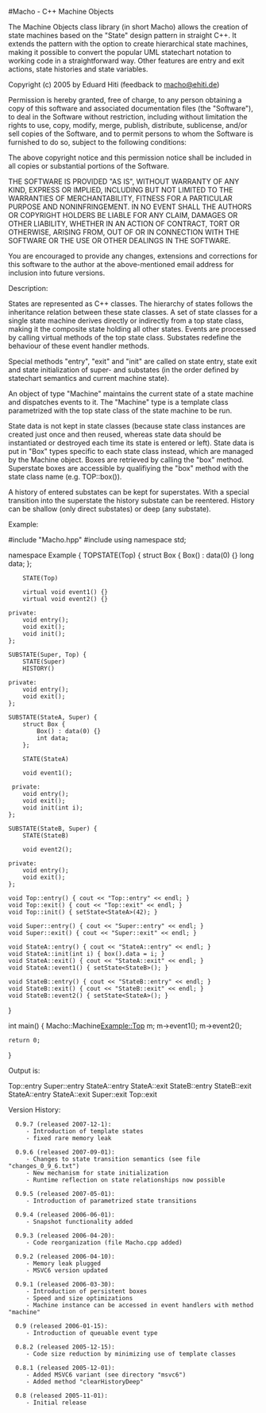 #Macho - C++ Machine Objects

The Machine Objects class library (in short Macho) allows the creation of
state machines based on the "State" design pattern in straight C++. It
extends the pattern with the option to create hierarchical state machines,
making it possible to convert the popular UML statechart notation to working
code in a straightforward way. Other features are entry and exit actions,
state histories and state variables.

Copyright (c) 2005 by Eduard Hiti (feedback to macho@ehiti.de)

Permission is hereby granted, free of charge, to any person obtaining a copy
of this software and associated documentation files (the "Software"), to deal
in the Software without restriction, including without limitation the rights
to use, copy, modify, merge, publish, distribute, sublicense, and/or sell
copies of the Software, and to permit persons to whom the Software is
furnished to do so, subject to the following conditions:

The above copyright notice and this permission notice shall be included in
all copies or substantial portions of the Software.

THE SOFTWARE IS PROVIDED "AS IS", WITHOUT WARRANTY OF ANY KIND, EXPRESS OR
IMPLIED, INCLUDING BUT NOT LIMITED TO THE WARRANTIES OF MERCHANTABILITY,
FITNESS FOR A PARTICULAR PURPOSE AND NONINFRINGEMENT. IN NO EVENT SHALL THE
AUTHORS OR COPYRIGHT HOLDERS BE LIABLE FOR ANY CLAIM, DAMAGES OR OTHER
LIABILITY, WHETHER IN AN ACTION OF CONTRACT, TORT OR OTHERWISE, ARISING FROM,
OUT OF OR IN CONNECTION WITH THE SOFTWARE OR THE USE OR OTHER DEALINGS IN THE
SOFTWARE.

You are encouraged to provide any changes, extensions and corrections for
this software to the author at the above-mentioned email address for
inclusion into future versions.


Description:

States are represented as C++ classes. The hierarchy of states follows the
inheritance relation between these state classes. A set of state classes for
a single state machine derives directly or indirectly from a top state class,
making it the composite state holding all other states. Events are processed
by calling virtual methods of the top state class. Substates redefine the
behaviour of these event handler methods.

Special methods "entry", "exit" and "init" are called on state entry, state
exit and state initialization of super- and substates (in the order defined
by statechart semantics and current machine state).

An object of type "Machine" maintains the current state of a state machine
and dispatches events to it. The "Machine" type is a template class
parametrized with the top state class of the state machine to be run.

State data is not kept in state classes (because state class instances are
created just once and then reused, whereas state data should be instantiated
or destroyed each time its state is entered or left). State data is put in
"Box" types specific to each state class instead, which are managed by the
Machine object. Boxes are retrieved by calling the "box" method.
Superstate boxes are accessible by qualifiying the "box" method with the
state class name (e.g. TOP::box()).

A history of entered substates can be kept for superstates. With a special
transition into the superstate the history substate can be reentered. History
can be shallow (only direct substates) or deep (any substate).


Example:

#include "Macho.hpp"
#include <iostream>
using namespace std;

namespace Example {
	TOPSTATE(Top) {
		struct Box {
			Box() : data(0) {}
			long data;
		};

		STATE(Top)

		virtual void event1() {}
		virtual void event2() {}

	private:
		void entry();
		void exit();
		void init();
	};

	SUBSTATE(Super, Top) {
		STATE(Super)
		HISTORY()

	private:
		void entry();
		void exit();
	};

	SUBSTATE(StateA, Super) {
		struct Box {
			Box() : data(0) {}
			int data;
		};

		STATE(StateA)

		void event1();

	 private:
		void entry();
		void exit();
		void init(int i);
	};

	SUBSTATE(StateB, Super) {
		STATE(StateB)

		void event2();

	private:
		void entry();
		void exit();
	};

	void Top::entry() { cout << "Top::entry" << endl; }
	void Top::exit() { cout << "Top::exit" << endl; }
	void Top::init() { setState<StateA>(42); }

	void Super::entry() { cout << "Super::entry" << endl; }
	void Super::exit() { cout << "Super::exit" << endl; }

	void StateA::entry() { cout << "StateA::entry" << endl; }
	void StateA::init(int i) { box().data = i; }
	void StateA::exit() { cout << "StateA::exit" << endl; }
	void StateA::event1() { setState<StateB>(); }

	void StateB::entry() { cout << "StateB::entry" << endl; }
	void StateB::exit() { cout << "StateB::exit" << endl; }
	void StateB::event2() { setState<StateA>(); }
}

int main() {
	Macho::Machine<Example::Top> m;
	m->event1();
	m->event2();

	return 0;
}

Output is:

Top::entry
Super::entry
StateA::entry
StateA::exit
StateB::entry
StateB::exit
StateA::entry
StateA::exit
Super::exit
Top::exit


Version History:

	  0.9.7 (released 2007-12-1):
		 - Introduction of template states
		 - fixed rare memory leak

	  0.9.6 (released 2007-09-01):
		 - Changes to state transition semantics (see file "changes_0_9_6.txt")
		 - New mechanism for state initialization
		 - Runtime reflection on state relationships now possible

	  0.9.5 (released 2007-05-01):
		 - Introduction of parametrized state transitions

	  0.9.4 (released 2006-06-01):
		 - Snapshot functionality added

	  0.9.3 (released 2006-04-20):
		 - Code reorganization (file Macho.cpp added)

	  0.9.2 (released 2006-04-10):
		 - Memory leak plugged
		 - MSVC6 version updated

	  0.9.1 (released 2006-03-30):
		 - Introduction of persistent boxes
		 - Speed and size optimizations
		 - Machine instance can be accessed in event handlers with method "machine"

	  0.9 (released 2006-01-15):
		 - Introduction of queuable event type

	  0.8.2 (released 2005-12-15):
		 - Code size reduction by minimizing use of template classes

	  0.8.1 (released 2005-12-01):
		 - Added MSVC6 variant (see directory "msvc6")
		 - Added method "clearHistoryDeep"

	  0.8 (released 2005-11-01):
		 - Initial release
